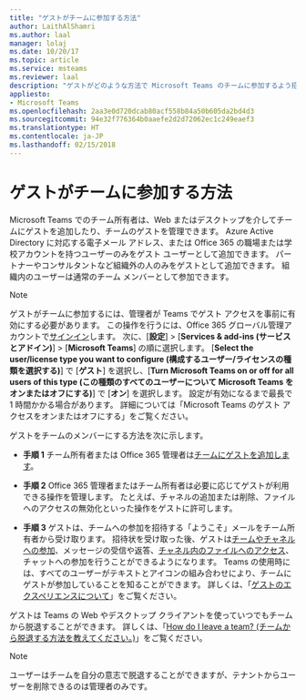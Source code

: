 ```yaml
---
title: "ゲストがチームに参加する方法"
author: LaithAlShamri
ms.author: laal
manager: lolaj
ms.date: 10/20/17
ms.topic: article
ms.service: msteams
ms.reviewer: laal
description: "ゲストがどのような方法で Microsoft Teams のチームに参加するよう招待されるかについての簡単な概要を理解します。"
appliesto:
- Microsoft Teams
ms.openlocfilehash: 2aa3e0d720dcab80acf558b84a50b605da2bd4d3
ms.sourcegitcommit: 94e32f776364b0aaefe2d2d72062ec1c249eaef3
ms.translationtype: HT
ms.contentlocale: ja-JP
ms.lasthandoff: 02/15/2018
---
```

<a name="how-a-guest-joins-a-team"></a>ゲストがチームに参加する方法
========================

Microsoft Teams でのチーム所有者は、Web またはデスクトップを介してチームにゲストを追加したり、チームのゲストを管理できます。 Azure Active Directory に対応する電子メール アドレス、または Office 365 の職場または学校アカウントを持つユーザーのみをゲスト ユーザーとして追加できます。 パートナーやコンサルタントなど組織外の人のみをゲストとして追加できます。 組織内のユーザーは通常のチーム メンバーとして参加できます。
  
    
    

> [!NOTE]
> ゲストがチームに参加するには、管理者が Teams でゲスト アクセスを事前に有効にする必要があります。 この操作を行うには、Office 365 グローバル管理アカウントで[サインイン](https://portal.office.com/adminportal/home)します。 次に、[**設定**]  >  [**Services &amp; add-ins (サービスとアドイン)**]  >  [**Microsoft Teams**] の順に選択します。 [**Select the user/license type you want to configure (構成するユーザー/ライセンスの種類を選択する)**] で [**ゲスト**] を選択し、[**Turn Microsoft Teams on or off for all users of this type (この種類のすべてのユーザーについて Microsoft Teams をオンまたはオフにする)**] で [**オン**] を選択します。 設定が有効になるまで最長で 1 時間かかる場合があります。 詳細については「Microsoft Teams のゲスト アクセスをオンまたはオフにする」をご覧ください。 
  
    
    

ゲストをチームのメンバーにする方法を次に示します。

- **手順 1** チーム所有者または Office 365 管理者は[チームにゲストを追加します](https://support.office.com/article/adds-a-guest-to-a-team-df38ae23-8f85-46d3-b071-cb11b9de5499#bkmk_addingguests)。
    
  
- **手順 2** Office 365 管理者またはチーム所有者は必要に応じてゲストが利用できる操作を管理します。 たとえば、チャネルの追加または削除、ファイルへのアクセスの無効化といった操作をゲストに許可します。
    
  
- **手順 3** ゲストは、チームへの参加を招待する「ようこそ」メールをチーム所有者から受け取ります。 招待状を受け取った後、ゲストは[チームやチャネルへの参加](https://support.office.com/article/participate-in-teams-and-channels-df38ae23-8f85-46d3-b071-cb11b9de5499#bkmk_channels)、メッセージの受信や返答、[チャネル内のファイルへのアクセス](https://support.office.com/article/access-files-in-channels-c593c78a-27c4-4661-a598-682baa30ca7e)、チャットへの参加を行うことができるようになります。 Teams の使用時には、すべてのユーザーがテキストとアイコンの組み合わせにより、チームにゲストが参加していることを知ることができます。 詳しくは、「[ゲストのエクスペリエンスについて](guest-experience.md)」をご覧ください。
    
  
ゲストは Teams の Web やデスクトップ クライアントを使っていつでもチームから脱退することができます。 詳しくは、「[How do I leave a team? (チームから脱退する方法を教えてください。)](https://support.office.com/article/How-do-I-leave-a-team-df38ae23-8f85-46d3-b071-cb11b9de5499#bkmk_howdoileaveateam)」をご覧ください。

> [!NOTE]
> ユーザーはチームを自分の意志で脱退することができますが、テナントからユーザーを削除できるのは管理者のみです。 